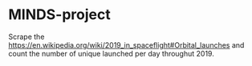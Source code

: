 # MINDS-project

Scrape the https://en.wikipedia.org/wiki/2019_in_spaceflight#Orbital_launches and count the number of unique launched per day throughut 2019.
